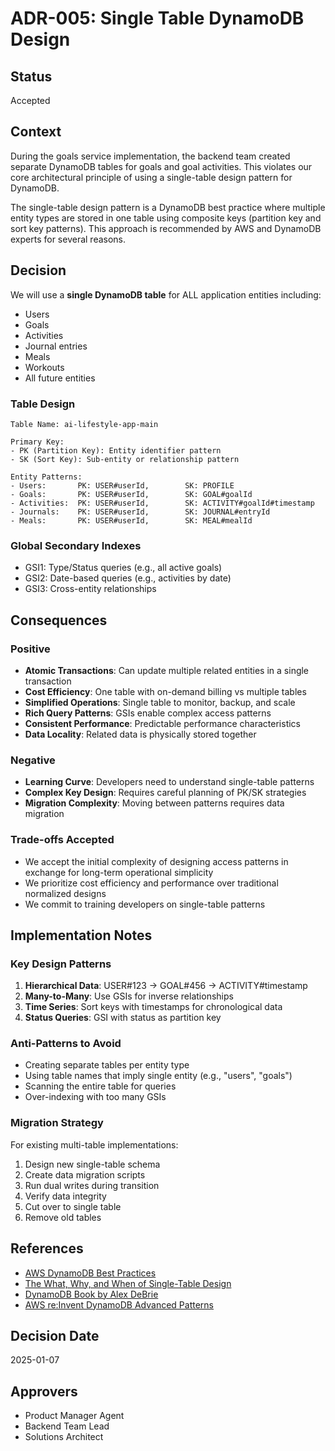 # ADR-005: Single Table DynamoDB Design

## Status
Accepted

## Context
During the goals service implementation, the backend team created separate DynamoDB tables for goals and goal activities. This violates our core architectural principle of using a single-table design pattern for DynamoDB.

The single-table design pattern is a DynamoDB best practice where multiple entity types are stored in one table using composite keys (partition key and sort key patterns). This approach is recommended by AWS and DynamoDB experts for several reasons.

## Decision
We will use a **single DynamoDB table** for ALL application entities including:
- Users
- Goals  
- Activities
- Journal entries
- Meals
- Workouts
- All future entities

### Table Design
```
Table Name: ai-lifestyle-app-main

Primary Key:
- PK (Partition Key): Entity identifier pattern
- SK (Sort Key): Sub-entity or relationship pattern

Entity Patterns:
- Users:       PK: USER#userId,        SK: PROFILE
- Goals:       PK: USER#userId,        SK: GOAL#goalId
- Activities:  PK: USER#userId,        SK: ACTIVITY#goalId#timestamp
- Journals:    PK: USER#userId,        SK: JOURNAL#entryId
- Meals:       PK: USER#userId,        SK: MEAL#mealId
```

### Global Secondary Indexes
- GSI1: Type/Status queries (e.g., all active goals)
- GSI2: Date-based queries (e.g., activities by date)
- GSI3: Cross-entity relationships

## Consequences

### Positive
- **Atomic Transactions**: Can update multiple related entities in a single transaction
- **Cost Efficiency**: One table with on-demand billing vs multiple tables
- **Simplified Operations**: Single table to monitor, backup, and scale
- **Rich Query Patterns**: GSIs enable complex access patterns
- **Consistent Performance**: Predictable performance characteristics
- **Data Locality**: Related data is physically stored together

### Negative
- **Learning Curve**: Developers need to understand single-table patterns
- **Complex Key Design**: Requires careful planning of PK/SK strategies
- **Migration Complexity**: Moving between patterns requires data migration

### Trade-offs Accepted
- We accept the initial complexity of designing access patterns in exchange for long-term operational simplicity
- We prioritize cost efficiency and performance over traditional normalized designs
- We commit to training developers on single-table patterns

## Implementation Notes

### Key Design Patterns
1. **Hierarchical Data**: USER#123 → GOAL#456 → ACTIVITY#timestamp
2. **Many-to-Many**: Use GSIs for inverse relationships
3. **Time Series**: Sort keys with timestamps for chronological data
4. **Status Queries**: GSI with status as partition key

### Anti-Patterns to Avoid
- Creating separate tables per entity type
- Using table names that imply single entity (e.g., "users", "goals")
- Scanning the entire table for queries
- Over-indexing with too many GSIs

### Migration Strategy
For existing multi-table implementations:
1. Design new single-table schema
2. Create data migration scripts
3. Run dual writes during transition
4. Verify data integrity
5. Cut over to single table
6. Remove old tables

## References
- [AWS DynamoDB Best Practices](https://docs.aws.amazon.com/amazondynamodb/latest/developerguide/best-practices.html)
- [The What, Why, and When of Single-Table Design](https://www.alexdebrie.com/posts/dynamodb-single-table/)
- [DynamoDB Book by Alex DeBrie](https://www.dynamodbbook.com/)
- [AWS re:Invent DynamoDB Advanced Patterns](https://www.youtube.com/watch?v=HaEPXoXVf2k)

## Decision Date
2025-01-07

## Approvers
- Product Manager Agent
- Backend Team Lead
- Solutions Architect